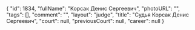 {
    "id": 1834,
    "fullName": "Корсак Денис Сергеевич",
    "photoURL": "",
    "tags": [],
    "comment": "",
    "layout": "judge",
    "title": "Судья Корсак Денис Сергеевич",
    "court": null,
    "previousCourt": null,
    "career": null
}